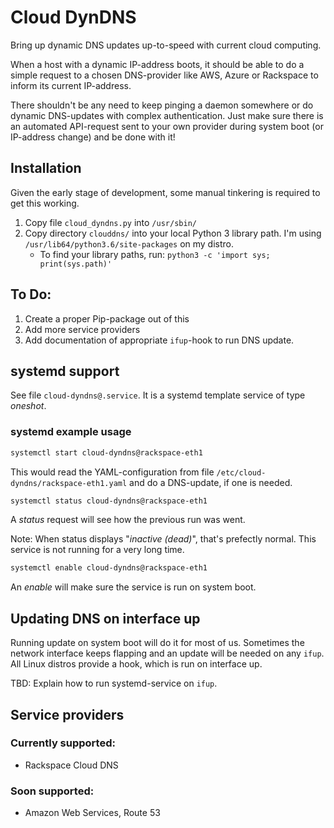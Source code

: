 # Cloud DynDNS

Bring up dynamic DNS updates up-to-speed with current cloud computing.

When a host with a dynamic IP-address boots, it should be able to do a simple request to a chosen DNS-provider like AWS, Azure or Rackspace to inform its current IP-address.

There shouldn't be any need to keep pinging a daemon somewhere or do dynamic DNS-updates with complex authentication.
Just make sure there is an automated API-request sent to your own provider during system boot (or IP-address change) and be done with it!

## Installation
Given the early stage of development, some manual tinkering is required to get this working.

1. Copy file `cloud_dyndns.py` into `/usr/sbin/`
1. Copy directory `clouddns/` into your local Python 3 library path. I'm using `/usr/lib64/python3.6/site-packages` on my distro.
   * To find your library paths, run: `python3 -c 'import sys; print(sys.path)'`

## To Do:
1. Create a proper Pip-package out of this
1. Add more service providers
1. Add documentation of appropriate `ifup`-hook to run DNS update.

## systemd support

See file `cloud-dyndns@.service`.
It is a systemd template service of type _oneshot_.

### systemd example usage
```bash
systemctl start cloud-dyndns@rackspace-eth1
```
This would read the YAML-configuration from file `/etc/cloud-dyndns/rackspace-eth1.yaml` and do a DNS-update, if one is needed.

```bash
systemctl status cloud-dyndns@rackspace-eth1
```
A _status_ request will see how the previous run was went.

Note: When status displays "_inactive (dead)_", that's prefectly normal. This service is not running for a very long time.

```bash
systemctl enable cloud-dyndns@rackspace-eth1
```
An _enable_ will make sure the service is run on system boot.

## Updating DNS on interface up
Running update on system boot will do it for most of us.
Sometimes the network interface keeps flapping and an update will be needed on any `ifup`.
All Linux distros provide a hook, which is run on interface up.

TBD: Explain how to run systemd-service on `ifup`.

## Service providers

### Currently supported:
* Rackspace Cloud DNS

### Soon supported:
* Amazon Web Services, Route 53
